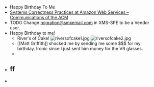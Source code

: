 - Happy Birthday To Me
- [Systems Correctness Practices at Amazon Web Services &#8211; Communications of the ACM](https://cacm.acm.org/practice/systems-correctness-practices-at-amazon-web-services/)
- TODO Change [migration@smxemail.com](mailto:migration@smxemail.com) in XMS-SPE to be a Vendor user.
- Happy Birthday to me!
	- River's of Cake!
	  ![riversofcake1.jpg](../assets/riversofcake1_1748595780610_0.jpg)
	  ![riversofcake2.jpg](../assets/riversofcake2_1748595784860_0.jpg)
	- [[Matt Griffith]] shocked me by sending me some $$$ for my birthday. Ironic since I just sent him money for the VR glasses.
	-
- ff
	-
-